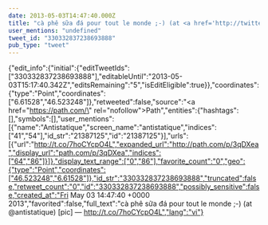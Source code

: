 ```yaml
---
date: 2013-05-03T14:47:40.000Z
title: "cà phê sữa đá pour tout le monde ;-) (at <a href='http://twitter.com/antistatique'>@antistatique</a>) [pic] — http://t.co/7hoCYcpO4L″"
user_mentions: "undefined"
tweet_id: "330332837238693888"
pub_type: "tweet"
---
```

{"edit_info":{"initial":{"editTweetIds":["330332837238693888"],"editableUntil":"2013-05-03T15:17:40.342Z","editsRemaining":"5","isEditEligible":true}},"coordinates":{"type":"Point","coordinates":["6.61528","46.523248"]},"retweeted":false,"source":"<a href=\"https://path.com/\" rel=\"nofollow\">Path</a>","entities":{"hashtags":[],"symbols":[],"user_mentions":[{"name":"Antistatique","screen_name":"antistatique","indices":["41","54"],"id_str":"21387125","id":"21387125"}],"urls":[{"url":"http://t.co/7hoCYcpO4L","expanded_url":"http://path.com/p/3qDXea","display_url":"path.com/p/3qDXea","indices":["64","86"]}]},"display_text_range":["0","86"],"favorite_count":"0","geo":{"type":"Point","coordinates":["46.523248","6.61528"]},"id_str":"330332837238693888","truncated":false,"retweet_count":"0","id":"330332837238693888","possibly_sensitive":false,"created_at":"Fri May 03 14:47:40 +0000 2013","favorited":false,"full_text":"cà phê sữa đá pour tout le monde ;-) (at @antistatique) [pic] — http://t.co/7hoCYcpO4L","lang":"vi"}
